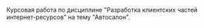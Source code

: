 Курсовая работа по дисциплине "Разработка клиентских частей интернет-ресурсов" на тему "Автосалон".
